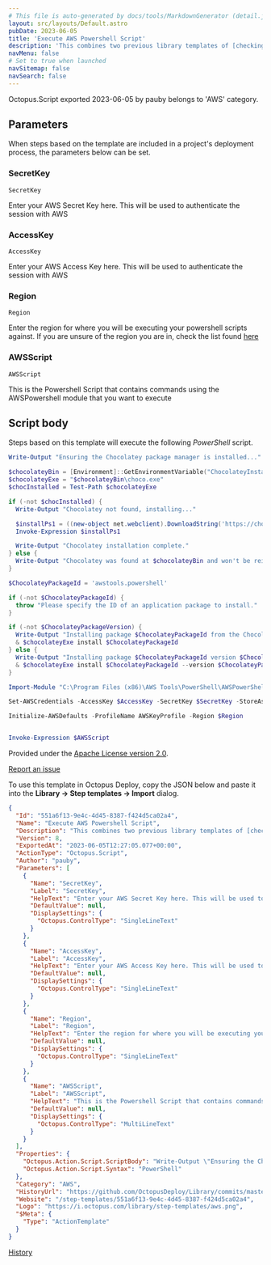 ```yaml
---
# This file is auto-generated by docs/tools/MarkdownGenerator (detail.js)
layout: src/layouts/Default.astro
pubDate: 2023-06-05
title: 'Execute AWS Powershell Script'
description: 'This combines two previous library templates of [checking for Chocolatey being installed](https://library.octopus.com//step-templates/c364b0a5-a0b7-48f8-a1a4-35e9f54a82d3/actiontemplate-chocolatey-ensure-installed), and [installing something via Chocolatey](https://library.octopus.com/step-templates/b2385b12-e5b5-440f-bed8-6598c29b2528/actiontemplate-chocolatey-install-package), in this case awstools.powershell, and then adds on a third piece of running a custom Powershell script using AWS Powershell tools'
navMenu: false
# Set to true when launched
navSitemap: false
navSearch: false
---
```


Octopus.Script exported 2023-06-05 by pauby belongs to 'AWS' category.

## Parameters

When steps based on the template are included in a project's deployment process, the parameters below can be set.


<div class="param">

### SecretKey

`SecretKey`

Enter your AWS Secret Key here. This will be used to authenticate the session with AWS

</div>
        
<div class="param">

### AccessKey

`AccessKey`

Enter your AWS Access Key here. This will be used to authenticate the session with AWS

</div>
        
<div class="param">

### Region

`Region`

Enter the region for where you will be executing your powershell scripts against. If you are unsure of the region you are in, check the list found [here](http://docs.aws.amazon.com/AWSEC2/latest/UserGuide/using-regions-availability-zones.html)

</div>
        
<div class="param">

### AWSScript

`AWSScript`

This is the Powershell Script that contains commands using the AWSPowershell module that you want to execute

</div>
        

## Script body

Steps based on this template will execute the following *PowerShell* script.

```powershell
Write-Output "Ensuring the Chocolatey package manager is installed..."

$chocolateyBin = [Environment]::GetEnvironmentVariable("ChocolateyInstall", "Machine") + "\bin"
$chocolateyExe = "$chocolateyBin\choco.exe"
$chocInstalled = Test-Path $chocolateyExe

if (-not $chocInstalled) {
  Write-Output "Chocolatey not found, installing..."

  $installPs1 = ((new-object net.webclient).DownloadString('https://chocolatey.org/install.ps1'))
  Invoke-Expression $installPs1

  Write-Output "Chocolatey installation complete."
} else {
  Write-Output "Chocolatey was found at $chocolateyBin and won't be reinstalled."
}

$ChocolateyPackageId = 'awstools.powershell'

if (-not $ChocolateyPackageId) {
  throw "Please specify the ID of an application package to install."
}

if (-not $ChocolateyPackageVersion) {
  Write-Output "Installing package $ChocolateyPackageId from the Chocolatey package repository..."
  & $chocolateyExe install $ChocolateyPackageId
} else {
  Write-Output "Installing package $ChocolateyPackageId version $ChocolateyPackageVersion from the Chocolatey package repository..."
  & $chocolateyExe install $ChocolateyPackageId --version $ChocolateyPackageVersion
}

Import-Module "C:\Program Files (x86)\AWS Tools\PowerShell\AWSPowerShell\AWSPowerShell.psd1"

Set-AWSCredentials -AccessKey $AccessKey -SecretKey $SecretKey -StoreAs AWSKeyProfile

Initialize-AWSDefaults -ProfileName AWSKeyProfile -Region $Region


Invoke-Expression $AWSScript
```

Provided under the [Apache License version 2.0](https://github.com/OctopusDeploy/Library/blob/master/LICENSE.txt).

[Report an issue](https://github.com/OctopusDeploy/Library/issues/new?assignees=&labels=&projects=&template=bug-report.yml&title=Issue%20with%20Execute%20AWS%20Powershell%20Script&step-template=Execute%20AWS%20Powershell%20Script)

<div class="get-json">

To use this template in Octopus Deploy, copy the JSON below and paste it into the **Library → Step templates → Import** dialog.

```json
{
  "Id": "551a6f13-9e4c-4d45-8387-f424d5ca02a4",
  "Name": "Execute AWS Powershell Script",
  "Description": "This combines two previous library templates of [checking for Chocolatey being installed](https://library.octopus.com//step-templates/c364b0a5-a0b7-48f8-a1a4-35e9f54a82d3/actiontemplate-chocolatey-ensure-installed), and [installing something via Chocolatey](https://library.octopus.com/step-templates/b2385b12-e5b5-440f-bed8-6598c29b2528/actiontemplate-chocolatey-install-package), in this case awstools.powershell, and then adds on a third piece of running a custom Powershell script using AWS Powershell tools",
  "Version": 8,
  "ExportedAt": "2023-06-05T12:27:05.077+00:00",
  "ActionType": "Octopus.Script",
  "Author": "pauby",
  "Parameters": [
    {
      "Name": "SecretKey",
      "Label": "SecretKey",
      "HelpText": "Enter your AWS Secret Key here. This will be used to authenticate the session with AWS",
      "DefaultValue": null,
      "DisplaySettings": {
        "Octopus.ControlType": "SingleLineText"
      }
    },
    {
      "Name": "AccessKey",
      "Label": "AccessKey",
      "HelpText": "Enter your AWS Access Key here. This will be used to authenticate the session with AWS",
      "DefaultValue": null,
      "DisplaySettings": {
        "Octopus.ControlType": "SingleLineText"
      }
    },
    {
      "Name": "Region",
      "Label": "Region",
      "HelpText": "Enter the region for where you will be executing your powershell scripts against. If you are unsure of the region you are in, check the list found [here](http://docs.aws.amazon.com/AWSEC2/latest/UserGuide/using-regions-availability-zones.html)",
      "DefaultValue": null,
      "DisplaySettings": {
        "Octopus.ControlType": "SingleLineText"
      }
    },
    {
      "Name": "AWSScript",
      "Label": "AWSScript",
      "HelpText": "This is the Powershell Script that contains commands using the AWSPowershell module that you want to execute",
      "DefaultValue": null,
      "DisplaySettings": {
        "Octopus.ControlType": "MultiLineText"
      }
    }
  ],
  "Properties": {
    "Octopus.Action.Script.ScriptBody": "Write-Output \"Ensuring the Chocolatey package manager is installed...\"\n\n$chocolateyBin = [Environment]::GetEnvironmentVariable(\"ChocolateyInstall\", \"Machine\") + \"\\bin\"\n$chocolateyExe = \"$chocolateyBin\\choco.exe\"\n$chocInstalled = Test-Path $chocolateyExe\n\nif (-not $chocInstalled) {\n  Write-Output \"Chocolatey not found, installing...\"\n\n  $installPs1 = ((new-object net.webclient).DownloadString('https://chocolatey.org/install.ps1'))\n  Invoke-Expression $installPs1\n\n  Write-Output \"Chocolatey installation complete.\"\n} else {\n  Write-Output \"Chocolatey was found at $chocolateyBin and won't be reinstalled.\"\n}\n\n$ChocolateyPackageId = 'awstools.powershell'\n\nif (-not $ChocolateyPackageId) {\n  throw \"Please specify the ID of an application package to install.\"\n}\n\nif (-not $ChocolateyPackageVersion) {\n  Write-Output \"Installing package $ChocolateyPackageId from the Chocolatey package repository...\"\n  & $chocolateyExe install $ChocolateyPackageId\n} else {\n  Write-Output \"Installing package $ChocolateyPackageId version $ChocolateyPackageVersion from the Chocolatey package repository...\"\n  & $chocolateyExe install $ChocolateyPackageId --version $ChocolateyPackageVersion\n}\n\nImport-Module \"C:\\Program Files (x86)\\AWS Tools\\PowerShell\\AWSPowerShell\\AWSPowerShell.psd1\"\n\nSet-AWSCredentials -AccessKey $AccessKey -SecretKey $SecretKey -StoreAs AWSKeyProfile\n\nInitialize-AWSDefaults -ProfileName AWSKeyProfile -Region $Region\n\n\nInvoke-Expression $AWSScript",
    "Octopus.Action.Script.Syntax": "PowerShell"
  },
  "Category": "AWS",
  "HistoryUrl": "https://github.com/OctopusDeploy/Library/commits/master/step-templates//opt/buildagent/work/75443764cd38076d/step-templates/aws-execute-powershell.json",
  "Website": "/step-templates/551a6f13-9e4c-4d45-8387-f424d5ca02a4",
  "Logo": "https://i.octopus.com/library/step-templates/aws.png",
  "$Meta": {
    "Type": "ActionTemplate"
  }
}
```

[History](https://github.com/OctopusDeploy/Library/commits/master/step-templates/https://github.com/OctopusDeploy/Library/commits/master/step-templates//opt/buildagent/work/75443764cd38076d/step-templates/aws-execute-powershell.json)

</div>
